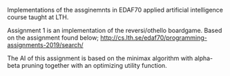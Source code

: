 Implementations of the assginemnts in EDAF70 applied artificial intelligence course taught at LTH.

Assignment 1 is an implementation of the reversi/othello boardgame. Based on the assignment found below;
http://cs.lth.se/edaf70/programming-assignments-2019/search/

The AI of this assignment is based on the minimax algorithm with alpha-beta pruning together with an
optimizing utility function.
